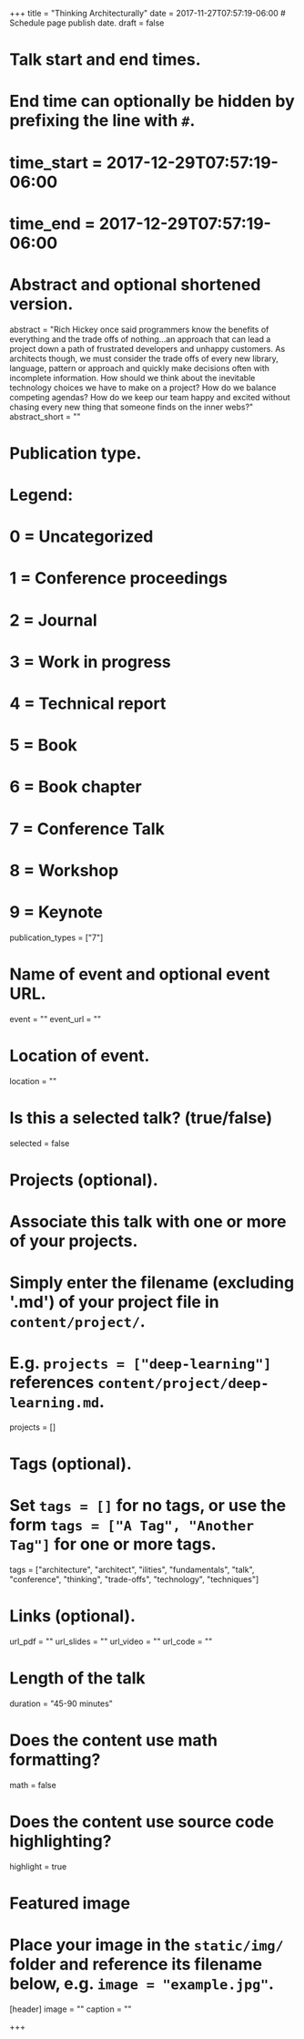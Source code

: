 +++
title = "Thinking Architecturally"
date = 2017-11-27T07:57:19-06:00  # Schedule page publish date.
draft = false

# Talk start and end times.
#   End time can optionally be hidden by prefixing the line with `#`.
# time_start = 2017-12-29T07:57:19-06:00
# time_end = 2017-12-29T07:57:19-06:00

# Abstract and optional shortened version.
abstract = "Rich Hickey once said programmers know the benefits of everything and the trade offs of nothing…an approach that can lead a project down a path of frustrated developers and unhappy customers. As architects though, we must consider the trade offs of every new library, language, pattern or approach and quickly make decisions often with incomplete information. How should we think about the inevitable technology choices we have to make on a project? How do we balance competing agendas? How do we keep our team happy and excited without chasing every new thing that someone finds on the inner webs?"
abstract_short = ""

# Publication type.
# Legend:
# 0 = Uncategorized
# 1 = Conference proceedings
# 2 = Journal
# 3 = Work in progress
# 4 = Technical report
# 5 = Book
# 6 = Book chapter
# 7 = Conference Talk
# 8 = Workshop  
# 9 = Keynote  

publication_types = ["7"]

# Name of event and optional event URL.
event = ""
event_url = ""

# Location of event.
location = ""

# Is this a selected talk? (true/false)
selected = false

# Projects (optional).
#   Associate this talk with one or more of your projects.
#   Simply enter the filename (excluding '.md') of your project file in `content/project/`.
#   E.g. `projects = ["deep-learning"]` references `content/project/deep-learning.md`.
projects = []

# Tags (optional).
#   Set `tags = []` for no tags, or use the form `tags = ["A Tag", "Another Tag"]` for one or more tags.
tags = ["architecture", "architect", "ilities", "fundamentals", "talk", "conference", "thinking", "trade-offs", "technology", "techniques"]

# Links (optional).
url_pdf = ""
url_slides = ""
url_video = ""
url_code = ""

# Length of the talk
duration = "45-90 minutes"

# Does the content use math formatting?
math = false

# Does the content use source code highlighting?
highlight = true

# Featured image
# Place your image in the `static/img/` folder and reference its filename below, e.g. `image = "example.jpg"`.
[header]
image = ""
caption = ""

+++
